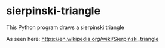 # sierpinski-triangle
This Python program draws a sierpinski triangle

As seen here:
https://en.wikipedia.org/wiki/Sierpiński_triangle
